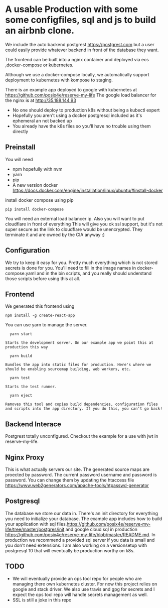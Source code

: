 # A usable Production with some some configfiles, sql and js to build an airbnb clone.


We include the auto backend postgrest
https://postgrest.com but a user could easily provide whatever backend in front of the database they want.

The frontend can be built into a nginx container and deployed
via ecs ,docker-compose or kubernetes. 

Although we use a docker-compose locally, we automatically support
deployment to kubernetes with kompose to staging. 

There is an example app deployed to google with kubernetes at
https://github.com/posix4e/reserve-my-life
The google load balancer for the nginx is at
http://35.188.144.93

- No one should deploy to production k8s without being a kubectl expert
- Hopefully you aren't using a docker postgresql included as it's ephemeral an not backed up
- You already have the k8s files so you'll have no trouble using them directly

Preinstall
--------

You will need 
 - npm hopefully with nvm
 - yarn
 - pip
 - A new version docker https://docs.docker.com/engine/installation/linux/ubuntu/#install-docker

install docker compose using pip

```
pip install docker-compose
```
You will need an external load balancer ip. Also you will want to put cloudflare in front of everything
This will give you ok ssl support, but it's not super secure as the link to cloudflare would be unencrypted.
They terminate it and are owned by the CIA anyway :)

Configuration
--------
We try to keep it easy for you. Pretty much everything
which is not stored secrets is done for you.
You'll need to fill in the image names in docker-compose.yaml and
 in the bin scripts, and you really should understand those scripts 
 before using this at all.


Frontend
--------
We generated this frontend using
```
npm install -g create-react-app
```
You can use yarn to manage the server.
```
  yarn start
```
    Starts the development server. On our example app we point this at production this way

```
  yarn build
```
    Bundles the app into static files for production. Here's where we should be enabling sourcemap building, web workers, etc.

```
  yarn test
```
    Starts the test runner.

```
  yarn eject
```
    Removes this tool and copies build dependencies, configuration files
    and scripts into the app directory. If you do this, you can’t go back!


Backend Interace
--------

Postgrest totally unconfigured. Checkout the example for a use with jwt in reserve-my-life.

Nginx Proxy
--------

This is what actually servers our site. The generated source maps are proected by password. The current password username and password is password. You can change them by updating the htaccess file
https://www.web2generators.com/apache-tools/htpasswd-generator


Postgresql
--------

The database we store our data in. There's an init directory for everything you need to initialize your database. The example app includes how to build your application with sql files.https://github.com/posix4e/reserve-my-life/tree/master/postgres/init and google cloud sql in production https://github.com/posix4e/reserve-my-life/blob/master/README.md. In production we recommend a provided sql server if you data is small and you don't need extensions. I am also working on a versionsetup with postgresql 10 that will eventually be production worthy on k8s.  


TODO
--------
- We will eventually provide an ops tool repo for people who are managing there own kubernetes cluster. For now this project relies on google and stack driver. We also use travis and gpg for secrets and I expect the ops tool repo will handle secrets management as well.
- SSL is still a joke in this repo
